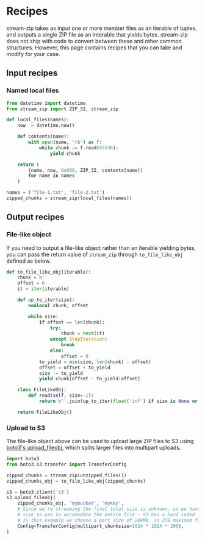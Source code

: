 # Recipes

stream-zip takes as input one or more member files as an iterable of tuples, and outputs a single ZIP file as an interable that yields bytes. stream-zip does not ship with code to convert between these and other common structures. However, this page contains recipes that you can take and modify for your case.


## Input recipes

### Named local files

```python
from datetime import datetime
from stream_zip import ZIP_32, stream_zip

def local_files(names):
    now  = datetime.now()

    def contents(name):
        with open(name, 'rb') as f:
            while chunk := f.read(65536):
                yield chunk

    return (
        (name, now, 0o600, ZIP_32, contents(name))
        for name in names
    )

names = ('file-1.txt', 'file-2.txt')
zipped_chunks = stream_zip(local_files(names))
```

## Output recipes

### File-like object

If you need to output a file-like object rather than an iterable yielding bytes, you can pass the return value of `stream_zip` through `to_file_like_obj` defined as below.

```python
def to_file_like_obj(iterable):
    chunk = b''
    offset = 0
    it = iter(iterable)

    def up_to_iter(size):
        nonlocal chunk, offset

        while size:
            if offset == len(chunk):
                try:
                    chunk = next(it)
                except StopIteration:
                    break
                else:
                    offset = 0
            to_yield = min(size, len(chunk) - offset)
            offset = offset + to_yield
            size -= to_yield
            yield chunk[offset - to_yield:offset]

    class FileLikeObj:
        def read(self, size=-1):
            return b''.join(up_to_iter(float('inf') if size is None or size < 0 else size))

    return FileLikeObj()
```


### Upload to S3

The file-like object above can be used to upload large ZIP files to S3 using [boto3's upload_fileobj](https://boto3.amazonaws.com/v1/documentation/api/latest/reference/services/s3.html#S3.Client.upload_fileobj), which splits larger files into multipart uploads.

```python
import boto3
from boto3.s3.transfer import TransferConfig

zipped_chunks = stream_zip(unzipped_files())
zipped_chunks_obj = to_file_like_obj(zipped_chunks)

s3 = boto3.client('s3')
s3.upload_fileobj(
    zipped_chunks_obj, 'mybucket', 'mykey',
    # Since we're streaming the final total size is unknown, so we have to tell boto3 what part
    # size to use to accomodate the entire file - S3 has a hard coded limit of 10000 parts
    # In this example we choose a part size of 200MB, so 2TB maximum final object size
    Config=TransferConfig(multipart_chunksize=1024 * 1024 * 200),
)
```